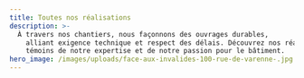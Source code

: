 ```yaml
---
title: Toutes nos réalisations
description: >-
  À travers nos chantiers, nous façonnons des ouvrages durables,
    alliant exigence technique et respect des délais. Découvrez nos réalisations,
    témoins de notre expertise et de notre passion pour le bâtiment.
hero_image: /images/uploads/face-aux-invalides-100-rue-de-varenne-.jpg
---
```

